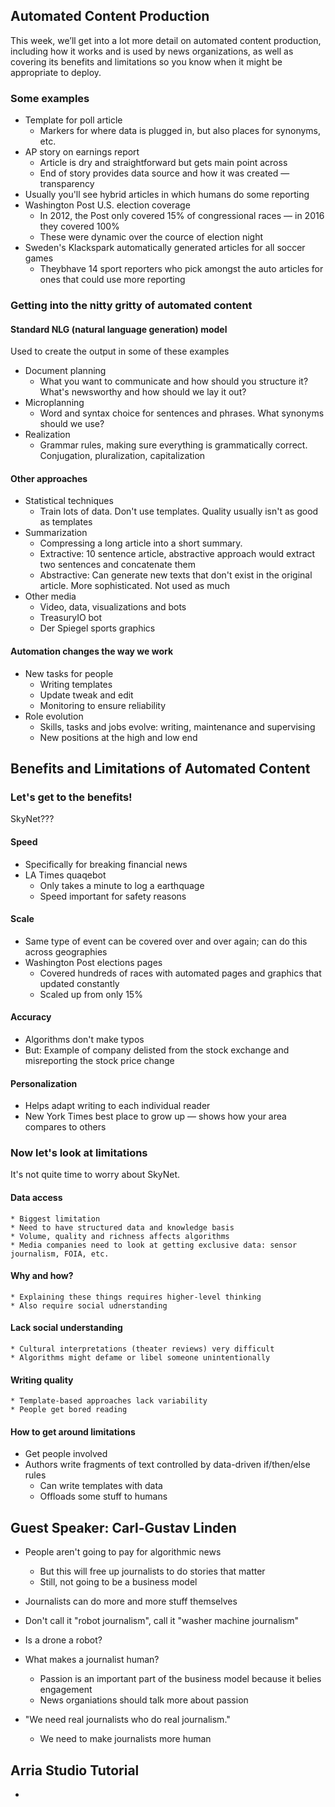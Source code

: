 ## Automated Content Production

<p>This week, we’ll get into a lot more detail on automated content production, including how it works and is used by news organizations, as well as covering its benefits and limitations so you know when it might be appropriate to deploy.</p>

### Some examples

* Template for poll article
    * Markers for where data is plugged in, but also places for synonyms, etc.
* AP story on earnings report
    * Article is dry and straightforward but gets main point across
    * End of story provides data source and how it was created — transparency
* Usually you'll see hybrid articles in which humans do some reporting
* Washington Post U.S. election coverage
    * In 2012, the Post only covered 15% of congressional races — in 2016 they covered 100%
    * These were dynamic over the cource of election night
* Sweden's Klackspark automatically generated articles for all soccer games
    * Theybhave 14 sport reporters who pick amongst the auto articles for ones that could use more reporting

### Getting into the nitty gritty of automated content

#### Standard NLG (natural language generation) model

<p>Used to create the output in some of these examples</p>

* Document planning
    * What you want to communicate and how should you structure it? What's newsworthy and how should we lay it out?
* Microplanning
    * Word and syntax choice for sentences and phrases. What synonyms should we use?
* Realization
    * Grammar rules, making sure everything is grammatically correct. Conjugation, pluralization, capitalization

#### Other approaches

* Statistical techniques
    * Train lots of data. Don't use templates. Quality usually isn't as good as templates
* Summarization
    * Compressing a long article into a short summary.
    * Extractive: 10 sentence article, abstractive approach would extract two sentences and concatenate them
    * Abstractive: Can generate new texts that don't exist in the original article. More sophisticated. Not used as much
* Other media
    * Video, data, visualizations and bots
    * TreasuryIO bot
    * Der Spiegel sports graphics

#### Automation changes the way we work

* New tasks for people
    * Writing templates
    * Update tweak and edit
    * Monitoring to ensure reliability
* Role evolution
    * Skills, tasks and jobs evolve: writing, maintenance and supervising
    * New positions at the high and low end

## Benefits and Limitations of Automated Content

### Let's get to the benefits!

<p>SkyNet???</p>

#### Speed

* Specifically for breaking financial news
* LA Times quaqebot
    * Only takes a minute to log a earthquage
    * Speed important for safety reasons

#### Scale

* Same type of event can be covered over and over again; can do this across geographies
* Washington Post elections pages
    * Covered hundreds of races with automated pages and graphics that updated constantly
    * Scaled up from only 15%

#### Accuracy

* Algorithms don't make typos
* But: Example of company delisted from the stock exchange and misreporting the stock price change

#### Personalization

* Helps adapt writing to each individual reader
* New York Times best place to grow up — shows how your area compares to others

### Now let's look at limitations 

<p>It's not quite time to worry about SkyNet.</p>

#### Data access
    * Biggest limitation
    * Need to have structured data and knowledge basis 
    * Volume, quality and richness affects algorithms
    * Media companies need to look at getting exclusive data: sensor journalism, FOIA, etc.

#### Why and how?
    * Explaining these things requires higher-level thinking
    * Also require social udnerstanding

#### Lack social understanding
    * Cultural interpretations (theater reviews) very difficult
    * Algorithms might defame or libel someone unintentionally

#### Writing quality
    * Template-based approaches lack variability
    * People get bored reading

#### How to get around limitations

* Get people involved
* Authors write fragments of text controlled by data-driven if/then/else rules
    * Can write templates with data
    * Offloads some stuff to humans

## Guest Speaker: Carl-Gustav Linden

* People aren't going to pay for algorithmic news
    * But this will free up journalists to do stories that matter
    * Still, not going to be a business model

* Journalists can do more and more stuff themselves

* Don't call it "robot journalism", call it "washer machine journalism"

* Is a drone a robot?

* What makes a journalist human?
    * Passion is an important part of the business model because it belies engagement
    * News organiations should talk more about passion

* "We need real journalists who do real journalism."
    * We need to make journalists more human

## Arria Studio Tutorial

* 


